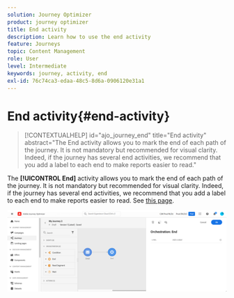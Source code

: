 ```yaml
---
solution: Journey Optimizer
product: journey optimizer
title: End activity
description: Learn how to use the end activity
feature: Journeys
topic: Content Management
role: User
level: Intermediate
keywords: journey, activity, end 
exl-id: 76c74ca3-edaa-48c5-8d6a-0906120e31a1
---
```

# End activity{#end-activity}

>[!CONTEXTUALHELP]
>id="ajo_journey_end"
>title="End activity"
>abstract="The End activity allows you to mark the end of each path of the journey. It is not mandatory but recommended for visual clarity. Indeed, if the journey has several end activities, we recommend that you add a label to each end to make reports easier to read."

The **[!UICONTROL End]** activity allows you to mark the end of each path of the journey. It is not mandatory but recommended for visual clarity. Indeed, if the journey has several end activities, we recommend that you add a label to each end to make reports easier to read. See [this page](../reports/live-report.md).

![](assets/journey54.png)
